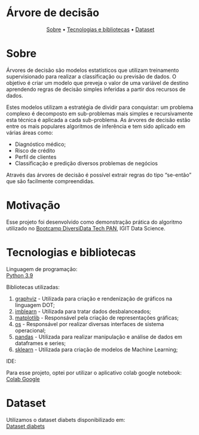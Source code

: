 # Árvore de decisão
<div align="center"> <a href="#Sobre">Sobre</a> • <a href="#Tecnologias-e-bibliotecas">Tecnologias e bibliotecas</a> • <a href="#Dataset">Dataset</a> </div>
  

# Sobre
Árvores de decisão são modelos estatísticos que utilizam treinamento supervisionado para realizar a classificação ou previsão de dados. O objetivo é criar um modelo que preveja o valor de uma variável de destino aprendendo regras de decisão simples inferidas a partir dos recursos de dados.

Estes modelos utilizam a estratégia de dividir para conquistar: um problema complexo é decomposto em sub-problemas mais simples e recursivamente esta técnica é aplicada a cada sub-problema. As árvores de decisão estão entre os mais populares algoritmos de inferência e tem sido aplicado em várias áreas como:

- Diagnóstico médico;
- Risco de crédito
- Perfil de clientes
- Classificação e predição diversos problemas de negócios

Através das árvores de decisão é possível extrair regras do tipo “se-então” que são facilmente compreendidas.

# Motivação
Esse projeto foi desenvolvido como demonstração prática do algoritmo utilizado no [Bootcamp DiversiData Tech PAN](https://www.igti.com.br/bootcamp/diversidata-tech-pan), IGIT Data Science.

# Tecnologias e bibliotecas
Linguagem de programação:</br>
[Python 3.9](https://www.python.org/)

Bibliotecas utilizadas:

1. [graphviz](https://pypi.org/project/graphviz/) - Utilizada para criação e rendenização de gráficos na linguagem DOT;
2. [imblearn](https://pypi.org/project/imblearn/) - Utilizada para tratar dados desbalanceados;
3. [matplotlib](https://pypi.org/project/imblearn/) - Responsável pela criação de representações gráficas;
4. [os](https://docs.python.org/pt-br/3.7/library/os.html) - Responsável por realizar diversas interfaces de sistema operacional;
5. [pandas](https://pandas.pydata.org/docs/index.html) - Utilizada para realizar manipulação e análise de dados em dataframes e series;
6. [sklearn](https://scikit-learn.org/stable/) - Utilizada para criação de modelos de Machine Learning;

IDE:

Para esse projeto, optei por utilizar o aplicativo colab google notebook:</br>
[Colab Google](https://colab.research.google.com/)

# Dataset
Utilizamos o dataset diabets disponibilizado em:</br>
[Dataset diabets](https://www.kaggle.com/datasets/saurabh00007/diabetescsv?select=diabetes.csv)
